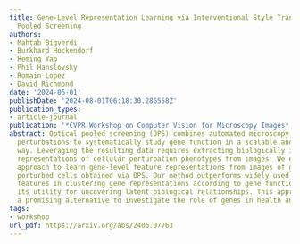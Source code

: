```yaml
---
title: Gene-Level Representation Learning via Interventional Style Transfer in Optical
  Pooled Screening
authors:
- Mahtab Bigverdi
- Burkhard Hockendorf
- Heming Yao
- Phil Hanslovsky
- Romain Lopez
- David Richmond
date: '2024-06-01'
publishDate: '2024-08-01T06:18:30.286558Z'
publication_types:
- article-journal
publication: '*CVPR Workshop on Computer Vision for Microscopy Images*'
abstract: Optical pooled screening (OPS) combines automated microscopy and genetic
  perturbations to systematically study gene function in a scalable and cost-effective
  way. Leveraging the resulting data requires extracting biologically informative
  representations of cellular perturbation phenotypes from images. We employ a style-transfer
  approach to learn gene-level feature representations from images of genetically
  perturbed cells obtained via OPS. Our method outperforms widely used engineered
  features in clustering gene representations according to gene function, demonstrating
  its utility for uncovering latent biological relationships. This approach offers
  a promising alternative to investigate the role of genes in health and disease.
tags:
- workshop
url_pdf: https://arxiv.org/abs/2406.07763
---
```

